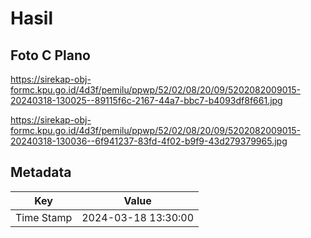 # Hasil

## Foto C Plano

https://sirekap-obj-formc.kpu.go.id/4d3f/pemilu/ppwp/52/02/08/20/09/5202082009015-20240318-130025--89115f6c-2167-44a7-bbc7-b4093df8f661.jpg

https://sirekap-obj-formc.kpu.go.id/4d3f/pemilu/ppwp/52/02/08/20/09/5202082009015-20240318-130036--6f941237-83fd-4f02-b9f9-43d279379965.jpg


## Metadata

| Key        | Value               |
| ---------- | ------------------- |
| Time Stamp | 2024-03-18 13:30:00 |



